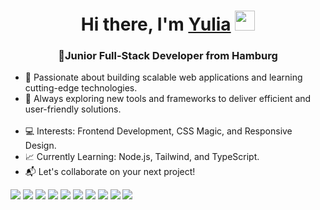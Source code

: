 <h1 align="center">Hi there, I'm <a href="https://yulia-siebrandt.netlify.app/" target="_blank">Yulia</a> 
<img src="https://github.com/blackcater/blackcater/raw/main/images/Hi.gif" height="32"/></h1>
<h3 align="center">🌟Junior Full-Stack Developer from Hamburg</h3>
<ul>
  <li>🔧 Passionate about building scalable web applications and learning cutting-edge technologies.</li>
  <li>🚀 Always exploring new tools and frameworks to deliver efficient and user-friendly solutions.</li>
  <br>
  <li>💻 Interests: Frontend Development, CSS Magic, and Responsive Design.</li>
  <li>📈 Currently Learning: Node.js, Tailwind, and TypeScript.</li>
  <li>📬 Let's collaborate on your next project!</li>
</ul>

<div>
<img src="https://img.shields.io/badge/HTML5-E34F26?style=for-the-badge&logo=html5&logoColor=white" />
<img src="https://img.shields.io/badge/CSS3-1572B6?style=for-the-badge&logo=css3&logoColor=white" />
<img src="https://img.shields.io/badge/JavaScript-323330?style=for-the-badge&logo=javascript&logoColor=F7DF1E" />
<img src="https://img.shields.io/badge/React-20232A?style=for-the-badge&logo=react&logoColor=61DAFB" />
<img src="https://img.shields.io/badge/Redux-593D88?style=for-the-badge&logo=redux&logoColor=white" />
<img src="https://img.shields.io/badge/React_Router-CA4245?style=for-the-badge&logo=react-router&logoColor=white" />
<img src="https://img.shields.io/badge/Postman-FF6C37?style=for-the-badge&logo=Postman&logoColor=white" />
<img src="https://img.shields.io/badge/Node%20js-339933?style=for-the-badge&logo=nodedotjs&logoColor=white" />
<img src="https://img.shields.io/badge/GSAP-93CF2B?style=for-the-badge&logo=greensock&logoColor=white" />
<img src="https://img.shields.io/badge/Bootstrap-563D7C?style=for-the-badge&logo=bootstrap&logoColor=white" />
</div>
